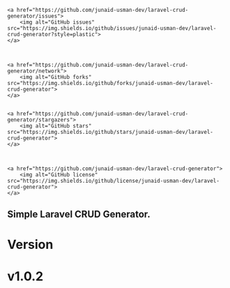 
<div text-align: center; border:1px solid red>


    <a href="https://github.com/junaid-usman-dev/laravel-crud-generator/issues">
        <img alt="GitHub issues" src="https://img.shields.io/github/issues/junaid-usman-dev/laravel-crud-generator?style=plastic">
    </a>



    <a href="https://github.com/junaid-usman-dev/laravel-crud-generator/network">
        <img alt="GitHub forks" src="https://img.shields.io/github/forks/junaid-usman-dev/laravel-crud-generator">
    </a>


    <a href="https://github.com/junaid-usman-dev/laravel-crud-generator/stargazers">
        <img alt="GitHub stars" src="https://img.shields.io/github/stars/junaid-usman-dev/laravel-crud-generator">
    </a>



    <a href="https://github.com/junaid-usman-dev/laravel-crud-generator">
        <img alt="GitHub license" src="https://img.shields.io/github/license/junaid-usman-dev/laravel-crud-generator">
    </a>


</div>

## Simple Laravel CRUD Generator.

# Version 
#    v1.0.2